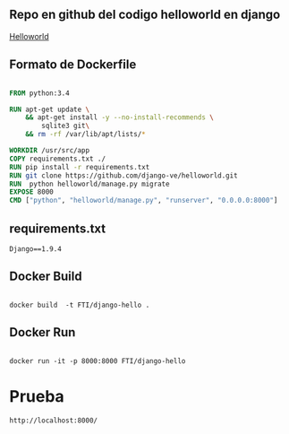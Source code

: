 ## Repo en github del codigo helloworld en django

[Helloworld](https://github.com/django-ve/helloworld)

## Formato de Dockerfile
```Dockerfile

FROM python:3.4

RUN apt-get update \
    && apt-get install -y --no-install-recommends \
        sqlite3 git\
    && rm -rf /var/lib/apt/lists/*

WORKDIR /usr/src/app
COPY requirements.txt ./
RUN pip install -r requirements.txt
RUN git clone https://github.com/django-ve/helloworld.git
RUN  python helloworld/manage.py migrate
EXPOSE 8000
CMD ["python", "helloworld/manage.py", "runserver", "0.0.0.0:8000"]


```
## requirements.txt
```
Django==1.9.4
```

## Docker Build
```

docker build  -t FTI/django-hello . 

```

## Docker Run 
```

docker run -it -p 8000:8000 FTI/django-hello

```
# Prueba
```
http://localhost:8000/

```
